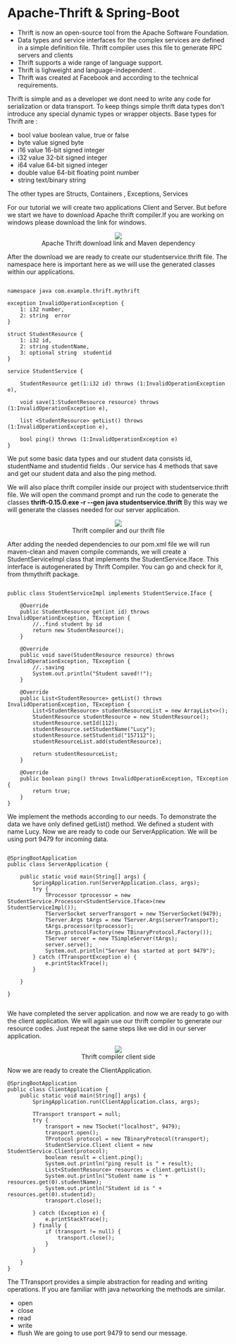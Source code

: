 # Apache-Thrift & Spring-Boot

- Thrift is now  an open-source tool from the Apache Software Foundation.
- Data types and service interfaces for the complex services  are defined in a simple definition file. Thrift compiler uses this file to generate RPC servers and clients
- Thrift supports a wide range of language support.
- Thrift is lighweight and language-independent .
- Thrift was created at Facebook and according to the technical requirements. 

Thrift is simple and as a developer we dont need to write any code for serialization or data transport. To keep things simple thrift data types don't introduce any special dynamic types or wrapper objects.
Base types for Thrift are :
- bool value boolean value, true or false
- byte value signed byte
- i16 value 16-bit signed integer
- i32 value 32-bit signed integer
- i64 value 64-bit signed integer
- double value 64-bit floating point number
- string text/binary string

The other types are Structs, Containers , Exceptions, Services

For our tutorial we will create two applications Client and Server. But before we start we have to download Apache thrift compiler.If you are working on windows please download the link for windows.
<p align="center">
  <img  src="https://github.com/okansungur/Apache-Thrift-and-Spring-Boot/blob/main/download.png"><br/>
  Apache Thrift download link and Maven dependency 
</p>

After the download we are ready to create our studentservice.thrift file. The namespace here is important here as we will use the generated classes within our applications.

```

namespace java com.example.thrift.mythrift

exception InvalidOperationException {
    1: i32 number, 
    2: string  error
}

struct StudentResource {
    1: i32 id,
    2: string studentName, 
    3: optional string  studentid 
}

service StudentService {

    StudentResource get(1:i32 id) throws (1:InvalidOperationException e),

    void save(1:StudentResource resource) throws (1:InvalidOperationException e),

    list <StudentResource> getList() throws (1:InvalidOperationException e),

    bool ping() throws (1:InvalidOperationException e)
}

```
We put some basic data types and our student data consists id, studentName and  studentid fields . Our service has 4 methods that save and get our student data and also the ping method.


We will also place thrift compiler inside our project with   studentservice.thrift file. 
We will open the command prompt and run the code to generate the classes  **thrift-0.15.0.exe -r --gen java studentservice.thrift**
By this way we will generate the classes needed for our server application. 


<p align="center">
  <img  src="https://github.com/okansungur/Apache-Thrift-and-Spring-Boot/blob/main/thrift_compiler.png"><br/>
  Thrift compiler and our thrift file
</p>

After adding the needed  dependencies to our pom.xml file we will run maven-clean  and maven compile commands, we will create a StudentServiceImpl class that implements the StudentService.Iface. This interface is autogenerated by Thrift Compiler. You can go and check for it, from thmythrift package.

```

public class StudentServiceImpl implements StudentService.Iface {

    @Override
    public StudentResource get(int id) throws InvalidOperationException, TException {
        //..find student by id
        return new StudentResource();
    }

    @Override
    public void save(StudentResource resource) throws InvalidOperationException, TException {
        //..saving
        System.out.println("Student saved!!");
    }

    @Override
    public List<StudentResource> getList() throws InvalidOperationException, TException {
        List<StudentResource> studentResourceList = new ArrayList<>();
        StudentResource studentResource = new StudentResource();
        studentResource.setId(112);
        studentResource.setStudentName("Lucy");
        studentResource.setStudentid("157112");
        studentResourceList.add(studentResource);

        return studentResourceList;
    }

    @Override
    public boolean ping() throws InvalidOperationException, TException {
        return true;
    }
}

```
We implement the methods according to our needs. To demonstrate the data we have only defined getList() method. We defined a student with name Lucy.
Now we are ready to code our ServerApplication. We will be using port 9479 for incoming data.

```

@SpringBootApplication
public class ServerApplication {

    public static void main(String[] args) {
        SpringApplication.run(ServerApplication.class, args);
        try {
            TProcessor tprocessor = new StudentService.Processor<StudentService.Iface>(new StudentServiceImpl());
            TServerSocket serverTransport = new TServerSocket(9479);
            TServer.Args tArgs = new TServer.Args(serverTransport);
            tArgs.processor(tprocessor);
            tArgs.protocolFactory(new TBinaryProtocol.Factory());
            TServer server = new TSimpleServer(tArgs);
            server.serve();
            System.out.println("Server has started at port 9479");
        } catch (TTransportException e) {
            e.printStackTrace();
        }

    }

}


```

We have completed the  server application. and now we are ready to go with the client application. We will again use our thrift compiler to generate our resource codes. Just repeat the same steps like we did in our server application.


<p align="center">
  <img  src="https://github.com/okansungur/Apache-Thrift-and-Spring-Boot/blob/main/thrift_client.png"><br/>
  Thrift compiler client side
</p>



Now we are ready to create the ClientApplication.
```
@SpringBootApplication
public class ClientApplication {
    public static void main(String[] args) {
        SpringApplication.run(ClientApplication.class, args);

        TTransport transport = null;
        try {
            transport = new TSocket("localhost", 9479);
            transport.open();
            TProtocol protocol = new TBinaryProtocol(transport);
            StudentService.Client client = new StudentService.Client(protocol);
            boolean result = client.ping();
            System.out.println("ping result is " + result);
            List<StudentResource> resources = client.getList();
            System.out.println("Student name is " + resources.get(0).studentName);
            System.out.println("Student id is " + resources.get(0).studentid);
            transport.close();

        } catch (Exception e) {
            e.printStackTrace();
        } finally {
            if (transport != null) {
                transport.close();
            }
        }

    }
}

```


The TTransport provides a simple abstraction for reading and writing  operations. If you are familiar with java networking the methods are similar.
- open
- close
- read
- write
- flush
We are going to use  port 9479 to send our message.



